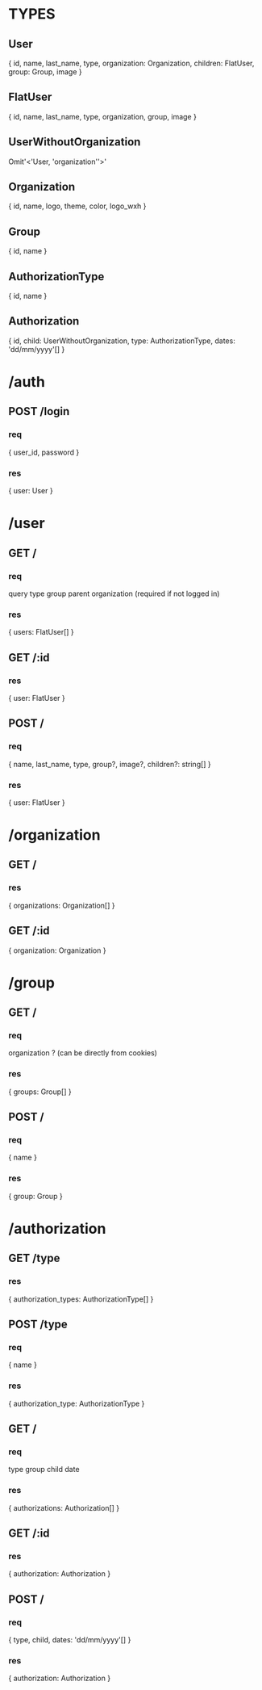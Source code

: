 # TYPES
## User 
{
  id,
  name,
  last_name,
  type,
  organization: Organization,
  children: FlatUser,
  group: Group,
  image
}
## FlatUser
{
  id,
  name,
  last_name,
  type,
  organization,
  group,
  image
}
## UserWithoutOrganization
Omit'<'User, 'organization''>'
## Organization
{
  id,
  name,
  logo,
  theme,
  color,
  logo_wxh
}
## Group
{
  id,
  name
}
## AuthorizationType
{
  id,
  name
}
## Authorization
{
  id,
  child: UserWithoutOrganization,
  type: AuthorizationType,
  dates: 'dd/mm/yyyy'[]
}

# /auth
## POST /login
### req
{
  user_id,
  password
}
### res
{
  user: User
}

# /user
## GET /
### req
query
type
group
parent
organization (required if not logged in)
### res
{
  users: FlatUser[]
}
## GET /:id
### res
{
  user: FlatUser
}
## POST /
### req
{
  name,
  last_name,
  type,
  group?,
  image?,
  children?: string[]
}
### res
{
  user: FlatUser
}

# /organization
## GET /
### res
{
  organizations: Organization[]
}
## GET /:id
{
  organization: Organization
}

# /group
## GET /
### req
organization ? (can be directly from cookies)
### res
{
  groups: Group[]
}
## POST /
### req
{
  name
}
### res
{
  group: Group
}

# /authorization
## GET /type
### res
{
  authorization_types: AuthorizationType[]
} 
## POST /type
### req
{
  name
}
### res
{
  authorization_type: AuthorizationType
}

## GET /
### req
type
group
child
date
### res
{
  authorizations: Authorization[]
}
## GET /:id
### res
{
  authorization: Authorization
}
## POST /
### req
{
  type,
  child,
  dates: 'dd/mm/yyyy'[]
}
### res
{
  authorization: Authorization
}